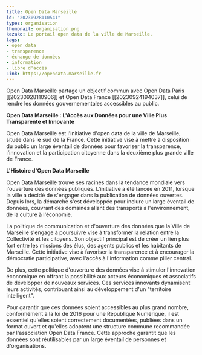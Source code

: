 ```yaml
---
title: Open Data Marseille
id: "20230928110541"
types: organisation
thumbnail: organisation.png
kezako: Le portail open data de la ville de Marseille.
tags:
- open data
- transparence
- échange de données
- information
- libre d'accés
Link: https://opendata.marseille.fr
---
```

Open Data Marseille partage un objectif commun avec Open Data Paris [[20230928110906]] et Open Data France [[20230924194037]], celui de rendre les données gouvernementales accessibles au public.

**Open Data Marseille : L'Accès aux Données pour une Ville Plus Transparente et Innovante**

Open Data Marseille est l'initiative d'open data de la ville de Marseille, située dans le sud de la France. Cette initiative vise à mettre à disposition du public un large éventail de données pour favoriser la transparence, l'innovation et la participation citoyenne dans la deuxième plus grande ville de France.

**L'Histoire d'Open Data Marseille**

Open Data Marseille trouve ses racines dans la tendance mondiale vers l'ouverture des données publiques. L'initiative a été lancée en 2011, lorsque la ville a décidé de s'engager dans la publication de données ouvertes. Depuis lors, la démarche s'est développée pour inclure un large éventail de données, couvrant des domaines allant des transports à l'environnement, de la culture à l'économie.

La politique de communication et d'ouverture des données que la Ville de Marseille s'engage à poursuivre vise à transformer la relation entre la Collectivité et les citoyens. Son objectif principal est de créer un lien plus fort entre les missions des élus, des agents publics et les habitants de Marseille. Cette initiative vise à favoriser la transparence et à encourager la démocratie participative, avec l'accès à l'information comme pilier central.

De plus, cette politique d'ouverture des données vise à stimuler l'innovation économique en offrant la possibilité aux acteurs économiques et associatifs de développer de nouveaux services. Ces services innovants dynamisent leurs activités, contribuant ainsi au développement d'un "territoire intelligent".

Pour garantir que ces données soient accessibles au plus grand nombre, conformément à la loi de 2016 pour une République Numérique, il est essentiel qu'elles soient correctement documentées, publiées dans un format ouvert et qu'elles adoptent une structure commune recommandée par l'association Open Data France. Cette approche garantit que les données sont réutilisables par un large éventail de personnes et d'organisations.